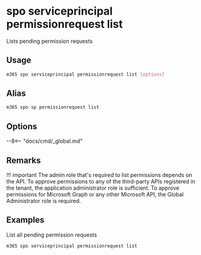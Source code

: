# spo serviceprincipal permissionrequest list

Lists pending permission requests

## Usage

```sh
m365 spo serviceprincipal permissionrequest list [options]
```

## Alias

```sh
m365 spo sp permissionrequest list
```

## Options

--8<-- "docs/cmd/_global.md"

## Remarks

!!! important
    The admin role that's required to list permissions depends on the API. To approve permissions to any of the third-party APIs registered in the tenant, the application administrator role is sufficient. To approve permissions for Microsoft Graph or any other Microsoft API, the Global Administrator role is required.

## Examples

List all pending permission requests

```sh
m365 spo serviceprincipal permissionrequest list
```
